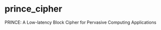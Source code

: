 prince_cipher
=============

PRINCE: A Low-latency Block Cipher for Pervasive Computing Applications
